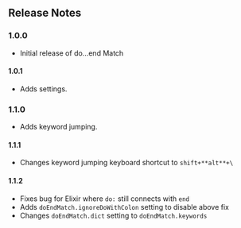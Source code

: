 ## Release Notes

### 1.0.0

- Initial release of do...end Match

#### 1.0.1

- Adds settings.

### 1.1.0

- Adds keyword jumping.

#### 1.1.1

- Changes keyword jumping keyboard shortcut to `shift+**alt**+\`

#### 1.1.2

- Fixes bug for Elixir where `do:` still connects with `end`
- Adds `doEndMatch.ignoreDoWithColon` setting to disable above fix
- Changes `doEndMatch.dict` setting to `doEndMatch.keywords`
